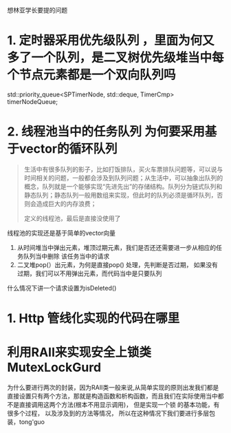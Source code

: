 想林亚学长要提的问题

# 1. 定时器采用优先级队列 ，里面为何又多了一个队列，是二叉树优先级堆当中每个节点元素都是一个双向队列吗


 std::priority_queue<SPTimerNode, std::deque<SPTimerNode>, TimerCmp> timerNodeQueue;
 
 
# 2. 线程池当中的任务队列 为何要采用基于vector的循环队列
>生活中有很多队列的影子，比如打饭排队，买火车票排队问题等，可以说与时间相关的问题，一般都会涉及到队列问题；从生活中，可以抽象出队列的概念，队列就是一个能够实现“先进先出”的存储结构。队列分为链式队列和静态队列；静态队列一般用数组来实现，但此时的队列必须是循环队列，否则会造成巨大的内存浪费；
>
>
>定义的线程池，最后是直接没使用了
>
>
>

线程池的实现还是基于简单的vector向量


1. 从时间堆当中弹出元素，堆顶过期元素，我们是否还还需要进一步从相应的任务队列当中删除 该任务当中的请求
2. 二叉堆pop(）出元素，为何是直接pop() 处理，先判断是否过期， 如果没有过期，我们可以不用弹出元素，而代码当中是只要队列

什么情况下讲一个请求设置为isDeleted()

# 1. Http 管线化实现的代码在哪里

# 利用RAII来实现安全上锁类MutexLockGurd

为什么要进行两次的封装，因为RAII类一般来说,从简单实现的原则出发我们都是直接设置只有两个方法，那就是构造函数和析构函数，而且我们在实际使用当中都不是直接调用这两个方法(根本不用显示调用)， 但是实现一个锁 的基本功能，有很多个过程， 以及涉及到的方法等情况， 所以在这种情况下我们要进行多层包装，tong'guo